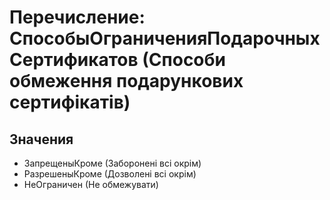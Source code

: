﻿# Перечисление: СпособыОграниченияПодарочныхСертификатов (Способи обмеження подарункових сертифікатів)

## Значения

- ЗапрещеныКроме (Заборонені всі окрім)
- РазрешеныКроме (Дозволені всі окрім)
- НеОграничен (Не обмежувати)

